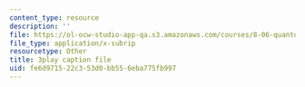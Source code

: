 ```yaml
---
content_type: resource
description: ''
file: https://ol-ocw-studio-app-qa.s3.amazonaws.com/courses/8-06-quantum-physics-iii-spring-2018/fe6d971522c353d0bb556eba775fb997_BiLtNbncW8o.vtt
file_type: application/x-subrip
resourcetype: Other
title: 3play caption file
uid: fe6d9715-22c3-53d0-bb55-6eba775fb997
---
```

